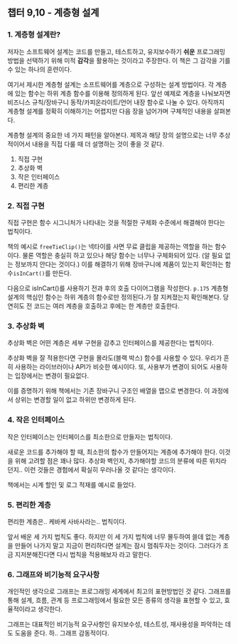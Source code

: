 ## 챕터 9,10 - 계층형 설계

### 1. 계층형 설계란?

저자는 소프트웨어 설계는 코드를 만들고, 테스트하고, 유지보수하기 **쉬운** 프로그래밍 방법을 선택하기 위해 미적 **감각**을 활용하는 것이라고 주장한다. 이 책은 그 감각을 기를 수 있는 하나의 훈련이다.

여기서 제시한 계층형 설계는 소프트웨어를 계층으로 구성하는 설계 방법이다. 각 계층에 있는 함수는 하위 계층 함수를 이용해 정의하게 된다. 앞선 예제로 계층을 나눠보자면 비즈니스 규칙/장바구니 동작/카피온라이트/언어 내장 함수로 나눌 수 있다. 아직까지 계층형 설계를 정확히 이해하기는 어렵지만 다음 장을 넘어가며 구체적인 내용을 살펴본다.

계층형 설계의 중요한 네 가지 패턴을 알아본다. 제목과 해당 장의 설명으로는 너무 추상적이어서 내용을 직접 다룰 때 더 설명하는 것이 좋을 것 같다.

1. 직접 구현
2. 추상화 벽
3. 작은 인터페이스
4. 편리한 계층

### 2. 직접 구현

직접 구현은 함수 시그니처가 나타내는 것을 적절한 구체화 수준에서 해결해야 한다는 법칙이다.

책의 예시로 `freeTieClip()`는 넥타이를 사면 무료 클립을 제공하는 역할을 하는 함수이다. 물론 역할은 충실히 하고 있으나 해당 함수는 너무나 구체화되어 있다. (알 필요 없는 정보까지 안다는 것이다.) 이를 해결하기 위해 장바구니에 제품이 있는지 확인하는 함수`isInCart()`를 만든다. 

다음으로 isInCart()를 사용하기 전과 후의 호출 다이어그램을 작성한다. `p.175` 계층형 설계의 핵심인 함수는 하위 계층의 함수로만 정의된다.가 잘 지켜졌는지 확인해본다. 당연히도 전 코드는 여러 계층을 호출하고 후에는 한 계층만 호출한다.  

### 3. 추상화 벽

추상화 벽은 어떤 계층은 세부 구현을 감추고 인터페이스를 제공한다는 법칙이다.

추상화 벽을 잘 적용한다면 구현을 몰라도(블랙 박스) 함수를 사용할 수 있다. 우리가 흔히 사용하는 라이브러이나 API가 비슷한 예시이다. 또, 사용부가 변경이 되어도 사용하는 입장에서는 변경이 필요없다.

이를 증명하기 위해 책에서는 기존 장바구니 구조인 배열을 맵으로 변경한다. 이 과정에서 상위는 변경할 일이 없고 하위만 변경하게 된다. 

### 4. 작은 인터페이스

작은 인터페이스는 인터페이스를 최소한으로 만들자는 법칙이다.

새로운 코드를 추가해야 할 때, 최소한의 함수가 만들어지는 계층에 추가해야 한다. 이것을 위해 고려할 점은 꽤나 많다. 추상화 벽인지, 추가해야할 코드의 분류에 따른 위치라던지.. 이런 것들은 경험에서 확실히 우러나올 것 같다는 생각이다.

책에서는 시계 할인 및 로그 적재를 예시로 들었다.

### 5. 편리한 계층

편리한 계층은.. 케바케 사바사라는.. 법칙이다.

앞서 배운 세 가지 법칙도 좋다. 하지만 이 세 가지 법칙에 너무 몰두하여 쓸데 없는 계층을 만들어 나가지 말고 지금이 편리하다면 설계는 잠시 멈춰두자는 것이다. 그러다가 조금 지저분해진다면 다시 법칙을 적용해보자 라고 말한다.

### 6. 그래프와 비기능적 요구사항

개인적인 생각으로 그래프는 프로그래밍 세계에서 최고의 표현방법인 것 같다. 그래프를 통해 설계, 흐름, 관계 등 프로그래밍에서 필요한 모든 종류의 생각을 표현할 수 있고, 효율적이라고 생각한다.

그래프는 대표적인 비기능적 요구사항인 유지보수성, 테스트성, 재사용성을 파악하는 데도 도움을 준다. 하.. 그래프 감동적이다.
